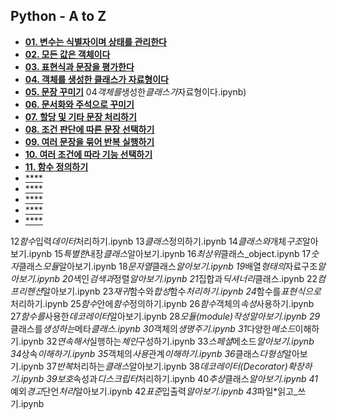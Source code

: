 ## Python - A to Z

- [**01. 변수는 식별자이며 상태를 관리한다**](https://colab.research.google.com/github/SeoulTechPSE/CompThinking/blob/master/python_A_to_Z/01_변수는_식별자이며_상태를_관리한다.ipynb)
- [**02. 모든 값은 객체이다**](https://colab.research.google.com/github/SeoulTechPSE/CompThinking/blob/master/python_A_to_Z/02_모든_값은_객체이다.ipynb)
- [**03. 표현식과 문장을 평가한다**](https://colab.research.google.com/github/SeoulTechPSE/CompThinking/blob/master/python_A_to_Z/03_표현식과_문장을_평가한다.ipynb)
- [**04. 객체를 생성한 클래스가 자료형이다**](https://colab.research.google.com/github/SeoulTechPSE/CompThinking/blob/master/python_A_to_Z/04_객체를_생성한_클래스가_자료형이다.ipynb)
- [**05. 문장 꾸미기**](https://colab.research.google.com/github/SeoulTechPSE/CompThinking/blob/master/python_A_to_Z/05_문장_꾸미기.ipynb)
  04*객체를*생성한*클래스가*자료형이다.ipynb)
- [**06. 문서화와 주석으로 꾸미기**](https://colab.research.google.com/github/SeoulTechPSE/CompThinking/blob/master/python_A_to_Z/06_문서화와_주석으로_꾸미기.ipynb)
- [**07. 할당 및 기타 문장 처리하기**](https://colab.research.google.com/github/SeoulTechPSE/CompThinking/blob/master/python_A_to_Z/07_할당_및_기타_문장_처리하기.ipynb)
- [**08. 조건 판단에 따른 문장 선택하기**](https://colab.research.google.com/github/SeoulTechPSE/CompThinking/blob/master/python_A_to_Z/08_조건_판단에_따른_문장_선택하기.ipynb)
- [**09. 여러 문장을 묶어 반복 실행하기**](https://colab.research.google.com/github/SeoulTechPSE/CompThinking/blob/master/python_A_to_Z/09_여러_문장을_묶어_반복_실행하기.ipynb)
- [**10. 여러 조건에 따라 기능 선택하기**](https://colab.research.google.com/github/SeoulTechPSE/CompThinking/blob/master/python_A_to_Z/10_여러_조건에_따라_기능_선택하기.ipynb)
- [**11. 함수 정의하기**](https://colab.research.google.com/github/SeoulTechPSE/CompThinking/blob/master/python_A_to_Z/11_함수_정의하기.ipynb)
- [\*\*\*\*](https://colab.research.google.com/github/SeoulTechPSE/CompThinking/blob/master/python_A_to_Z/)
- [\*\*\*\*](https://colab.research.google.com/github/SeoulTechPSE/CompThinking/blob/master/python_A_to_Z/)
- [\*\*\*\*](https://colab.research.google.com/github/SeoulTechPSE/CompThinking/blob/master/python_A_to_Z/)
- [\*\*\*\*](https://colab.research.google.com/github/SeoulTechPSE/CompThinking/blob/master/python_A_to_Z/)
- [\*\*\*\*](https://colab.research.google.com/github/SeoulTechPSE/CompThinking/blob/master/python_A_to_Z/)

12*함수*입력*데이터*처리하기.ipynb
13*클래스*정의하기.ipynb
14*클래스와*개체*구조*알아보기.ipynb
15*특별한*내장*클래스*알아보기.ipynb
16*최상위*클래스\_object.ipynb
17*숫자*클래스*모듈*알아보기.ipynb
18*문자열*클래스*알아보기.ipynb
19*배열*형태의*자료구조*알아보기.ipynb
20*색인*검색과*정렬*알아보기.ipynb
21*집합과*딕셔너리*클래스.ipynb
22*컴프리헨션*알아보기.ipynb
23*재귀*함수와*합성*함수*처리하기.ipynb
24*함수를*표현식으로*처리하기.ipynb
25*함수*안에*함수*정의하기.ipynb
26*함수*객체의*속성*사용하기.ipynb
27*함수를*사용한*데코레이터*알아보기.ipynb
28*모듈(module)*작성*알아보기.ipynb
29*클래스를*생성하는*메타*클래스.ipynb
30*객체의*생명주기.ipynb
31*다양한*메소드*이해하기.ipynb
32*연속해서*실행하는*체인*구성하기.ipynb
33*스페셜*메소드*알아보기.ipynb
34*상속*이해하기.ipynb
35*객체의*사용*관계*이해하기.ipynb
36*클래스*다형성*알아보기.ipynb
37*반복*처리하는*클래스*알아보기.ipynb
38*데코레이터(Decorator)*확장하기.ipynb
39*보호*속성과*디스크립터*처리하기.ipynb
40*추상*클래스*알아보기.ipynb
41*예외*경고*단언*처리*알아보기.ipynb
42*표준*입출력*알아보기.ipynb
43*파일\*읽고\_쓰기.ipynb
